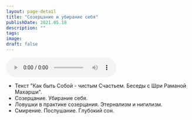 ```yaml
---
layout: page-detail
title: "Созерцание и убирание себя"
publishDate: 2021.05.18
description: ""
tags:
image:
draft: false
---
```


<audio title="2021.05.18 - Созерцание и убирание себя.mp3" src="https://filer-api.advayta.org/v1.0/public/files/74736" controls=""></audio>

* Текст "Как быть Собой - чистым Счастьем. Беседы с Шри Раманой Махарши".
* Созерцание. Убирание себя.
* Ловушки в практике созерцания. Этернализм и нигилизм.
* Смирение. Послушание. Глубокий сон.

  
